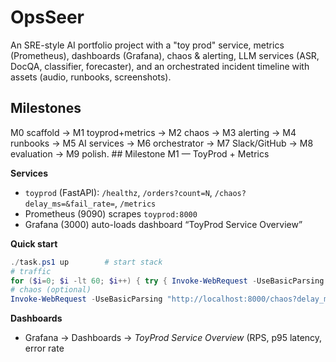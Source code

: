 ﻿# OpsSeer

An SRE-style AI portfolio project with a "toy prod" service, metrics (Prometheus), dashboards (Grafana), chaos & alerting,
LLM services (ASR, DocQA, classifier, forecaster), and an orchestrated incident timeline with assets (audio, runbooks, screenshots).

## Milestones
M0 scaffold → M1 toyprod+metrics → M2 chaos → M3 alerting → M4 runbooks → M5 AI services → M6 orchestrator → M7 Slack/GitHub → M8 evaluation → M9 polish.
\## Milestone M1 — ToyProd + Metrics

**Services**
- `toyprod` (FastAPI): `/healthz`, `/orders?count=N`, `/chaos?delay_ms=&fail_rate=`, `/metrics`
- Prometheus (9090) scrapes `toyprod:8000`
- Grafana (3000) auto-loads dashboard “ToyProd Service Overview”

**Quick start**
```powershell
./task.ps1 up        # start stack
# traffic
for ($i=0; $i -lt 60; $i++) { try { Invoke-WebRequest -UseBasicParsing "http://localhost:8000/orders?count=3" | Out-Null } catch {}; Start-Sleep -Milliseconds 250 }
# chaos (optional)
Invoke-WebRequest -UseBasicParsing "http://localhost:8000/chaos?delay_ms=200&fail_rate=0.3" | Out-Null
````

**Dashboards**

* Grafana → Dashboards → *ToyProd Service Overview* (RPS, p95 latency, error rate
